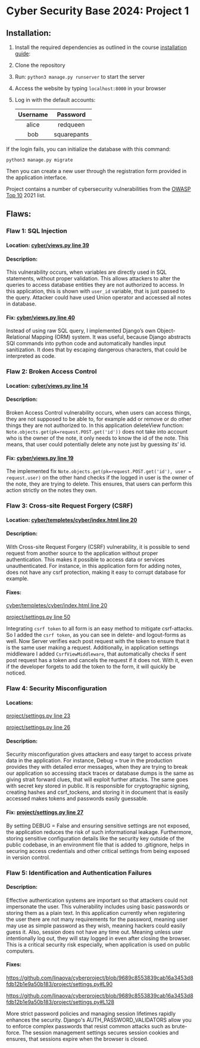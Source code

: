 
# Cyber Security Base 2024: Project 1


## Installation: 
1.	Install the required dependencies as outlined in the course [installation guide](https://cybersecuritybase.mooc.fi/installation-guide): 
2.	Clone the repository

3.	Run: `python3 manage.py runserver` to start the server 

4.	Access the website by typing `localhost:8000` in your browser

5.	Log in with the default accounts:


    | Username | Password |    
    |:--------:|:--------:|
    | alice    | redqueen |
    | bob    | squarepants |




If the login fails, you can initialize the database with this command:

```
python3 manage.py migrate
```

Then you can create a new user through the registration form provided in the application interface.



Project contains a number of cybersecurity vulnerabilities from the [OWASP Top 10](https://owasp.org/www-project-top-ten/ ) 2021 list. 



## Flaws:


### Flaw 1: SQL Injection

#### Location: [cyber/views.py line 39](https://github.com/linaova/cyberproject/blob/9689c8553839cab16a3453d8fdb12b1e9a50b183/cyber/views.py#L39)




#### Description: 
This vulnerability occurs, when variables are directly used in SQL statements, without proper validation. This allows attackers to alter the queries to access database entities they are not authorized to access. In this application, this is shown with `user_id` variable, that is just passed to the query. Attacker could have used Union operator and accessed all notes in database.

#### Fix: [cyber/views.py line 40](https://github.com/linaova/cyberproject/blob/9689c8553839cab16a3453d8fdb12b1e9a50b183/cyber/views.py#L40C4-L40C55)



Instead of using raw SQL query, I implemented Django’s own Object-Relational Mapping (ORM) system. It was useful, because Django abstracts SQl commands into python code and automatically handles input sanitization. It does that by escaping dangerous characters, that could be interpreted as code.



### Flaw 2: Broken Access Control

#### Location: [cyber/views.py line 14](https://github.com/linaova/cyberproject/blob/9689c8553839cab16a3453d8fdb12b1e9a50b183/cyber/views.py#L14 )


#### Description:
Broken Access Control vulnerability occurs, when users can access things, they are not supposed to be able to, for example add or remove or do other things they are not authorized to. In this application deleteView function: 
`Note.objects.get(pk=request.POST.get('id'))` does not take into account who is the owner of the note, it only needs to know the id of the note. This means, that user could potentially delete any note just by guessing its’ id. 

#### Fix: [cyber/views.py line 19](https://github.com/linaova/cyberproject/blob/9689c8553839cab16a3453d8fdb12b1e9a50b183/cyber/views.py#L19)


The implemented fix `Note.objects.get(pk=request.POST.get('id'), user = request.user)` on the other hand checks if the logged in user is the owner of the note, they are trying to delete. This ensures, that users can perform this action strictly on the notes they own. 



### Flaw 3: Cross-site Request Forgery (CSRF)

#### Location: [cyber/templetes/cyber/index.html line 20](https://github.com/linaova/cyberproject/blob/9689c8553839cab16a3453d8fdb12b1e9a50b183/cyber/templates/cyber/index.html#L20)


#### Description: 
With Cross-site Request Forgery (CSRF) vulnerability, it is possible to send request from another source to the application without proper authentication. This makes it possible to access data or services unauthenticated. For instance, in this application form for adding notes, does not have any csrf protection, making it easy to corrupt database for example. 


#### Fixes: 
[cyber/templetes/cyber/index.html line 20](https://github.com/linaova/cyberproject/blob/9689c8553839cab16a3453d8fdb12b1e9a50b183/cyber/templates/cyber/index.html#L21)

[project/settings.py line 50](https://github.com/linaova/cyberproject/blob/9689c8553839cab16a3453d8fdb12b1e9a50b183/project/settings.py#L50)



Integrating `csrf token` to all form is an easy method to mitigate csrf-attacks. So I added the `csrf token`, as you can see in delete- and logout-forms as well. Now Server verifies each post request with the token to ensure that it is the same user making a request. Additionally, in application settings middleware I added `CsrfViewMiddleware`, that automatically checks if sent post request has a token and cancels the request if it does not. With it, even if the developer forgets to add the token to the form, it will quickly be noticed. 



### Flaw 4: Security Misconfiguration 

#### Locations:
[project/settings.py line 23](https://github.com/linaova/cyberproject/blob/9689c8553839cab16a3453d8fdb12b1e9a50b183/project/settings.py#L23 )

[project/settings.py line 26](https://github.com/linaova/cyberproject/blob/9689c8553839cab16a3453d8fdb12b1e9a50b183/project/settings.py#L26)






#### Description: 
Security misconfiguration gives attackers and easy target to access private data in the application. For instance, Debug = true in the production provides they with detailed error messages, when they are trying to break our application so accessing stack traces or database dumps is the same as giving strait forward clues, that will exploit further attacks. 
 The same goes with secret key stored in public. It is responsible for cryptographic signing, creating hashes and csrf_tockens, and storing it in document that is easily accessed makes tokens and passwords easily guessable. 


#### Fix: [project/settings.py line 27](https://github.com/linaova/cyberproject/blob/9689c8553839cab16a3453d8fdb12b1e9a50b183/project/settings.py#L27)


By setting DEBUG = False and ensuring sensitive settings are not exposed, the application reduces the risk of such informational leakage. Furthermore, storing sensitive configuration details like the security key outside of the public codebase, in an environment file that is added to .gitignore, helps in securing access credentials and other critical settings from being exposed in version control.

### Flaw 5: Identification and Authentication Failures

#### Description:
Effective authentication systems are important so that attackers could not impersonate the user. This vulnerability includes using basic passwords or storing them as a plain text. In this application currently when registering the user there are not many requirements for the password, meaning user may use as simple password as they wish, meaning hackers could easily guess it. Also, session does not have any time out. Meaning unless user intentionally log out, they will stay logged in even after closing the browser. This is a critical security risk especially, when application is used on public computers. 

#### Fixes:
https://github.com/linaova/cyberproject/blob/9689c8553839cab16a3453d8fdb12b1e9a50b183/project/settings.py#L90

https://github.com/linaova/cyberproject/blob/9689c8553839cab16a3453d8fdb12b1e9a50b183/project/settings.py#L128

More strict password policies and managing session lifetimes rapidly enhances the security. Django's AUTH_PASSWORD_VALIDATORS allow you to enforce complex passwords that resist common attacks such as brute-force. The session management settings secures session cookies and ensures, that sessions expire when the browser is closed.